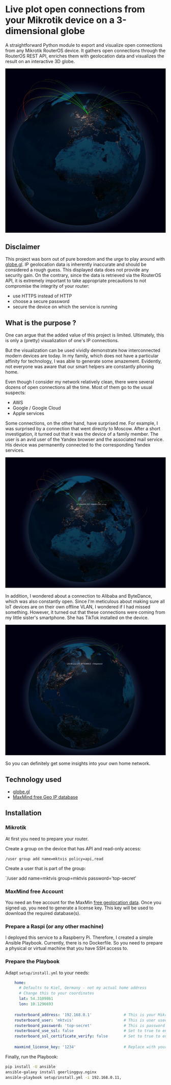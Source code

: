 # Live plot open connections from your Mikrotik device on a 3-dimensional globe

A straightforward Python module to export and visualize open connections from any
Mikrotik RouterOS device. It gathers open connections through the RouterOS REST API,
enriches them with geolocation data and visualizes the result on an interactive 3D globe.

![example image](./img/screen.png)

## Disclaimer

This project was born out of pure boredom and the urge to play around with
[globe.gl](https://github.com/vasturiano/globe.gl).
IP geolocation data is inherently inaccurate and should be considered a rough guess.
This displayed data does not provide any security gain. On the contrary, since the data
is retrieved via the RouterOS API, it is extremely important to take appropriate
precautions to not compromise the integrity of your router:

- use HTTPS instead of HTTP
- choose a secure password
- secure the device on which the service is running

## What is the purpose ?

One can argue that the added value of this project is limited. Ultimately, this is only a (pretty) visualization of one's IP connections.

But the visualization can be used vividly demonstrate how interconnected modern devices are today. 
In my family, which does not have a particular affinity for technology, I was able to generate some amazement.
Evidently, not everyone was aware that our smart helpers are constantly phoning home.

Even though I consider my network relatively clean, there were several dozens of open connections all the time.
Most of them go to the usual suspects:

- AWS
- Google / Google Cloud
- Apple services

Some connections, on the other hand, have surprised me. For example, I was surprised by a connection that went directly to Moscow.
After a short investigation, it turned out that it was the device of a family member. The user is an avid user of the Yandex 
browser and the associated mail service. His device was permanently connected to the corresponding Yandex services. 

![spotted connection to Yandex](./img/yandex.png)

In addition, I wondered about a connection to Alibaba and ByteDance, which was also constantly open. Since I'm meticulous
about making sure all IoT devices are on their own offline VLAN, I wondered if I had missed something.
However, it turned out that these connections were coming from my little sister's smartphone. She has TikTok installed on the device.

![spotted connection to ByteDance](./img/bytedance.png)

So you can definitely get some insights into your own home network.

## Technology used

- [globe.gl](https://github.com/vasturiano/globe.gl)
- [MaxMind free Geo IP database](https://www.maxmind.com/en/geoip2-city-accuracy-comparison)

## Installation

### Mikrotik

At first you need to prepare your router.

Create a group on the device that has API and read-only access:

`/user group add name=mktvis policy=api,read`

Create a user that is part of the group:

`/user add name=mktvis group=mktvis password='top-secret'

### MaxMind free Account

You need an free account for the MaxMin [free geolocation data](https://dev.maxmind.com/geoip/geolite2-free-geolocation-data?lang=en).
Once you signed up, you need to generate a license key. This key will be used to download the required database(s).

### Prepare a Raspi (or any other machine)

I deployed this service to a Raspberry Pi. Therefore, I created a simple Ansible Playbook.
Currently, there is no Dockerfile. So you need to prepare a physical or virtual machine that
you have SSH access to.

### Prepare the Playbook

Adapt `setup/install.yml` to your needs:

```yaml
    home:
      # Defaults to Kiel, Germany - not my actual home address
      # Change this to your coordinates
      lat: 54.3109861
      lon: 10.1296693

    routerboard_address: '192.168.0.1'              # This is your Mikrotik device to monitor
    routerboard_user: 'mktvis'                      # This is user used to authenticate against the Mikrotik API
    routerboard_password: 'top-secret'              # This is password used to authenticate against the Mikrotik API
    routerboard_use_ssl: false                      # Set to true to enable SSL encryption (encouraged)
    routerboard_ssl_certificate_verify: false       # Set to true to enable SSL certificate verification (encouraged)

    maxmind_license_key: '1234'                     # Replace with your MaxMind license key
```
Finally, run the Playbook:

```bash
pip install -U ansible
ansible-galaxy install geerlingguy.nginx
ansible-playbook setup/install.yml -i 192.168.0.11,
```